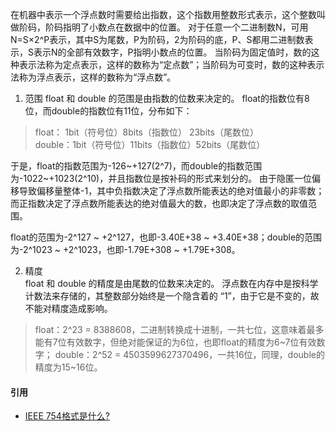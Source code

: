 在机器中表示一个浮点数时需要给出指数，这个指数用整数形式表示，这个整数叫做阶码，阶码指明了小数点在数据中的位置。
对于任意一个二进制数N，可用N=S×2^P表示，其中S为尾数，P为阶码，2为阶码的底，P、S都用二进制数表示，S表示N的全部有效数字，P指明小数点的位置。
当阶码为固定值时，数的这种表示法称为定点表示，这样的数称为“定点数”；当阶码为可变时，数的这种表示法称为浮点表示，这样的数称为“浮点数”。

1. 范围
float 和 double 的范围是由指数的位数来决定的。
float的指数位有8位，而double的指数位有11位，分布如下：
> float： 1bit（符号位）8bits（指数位） 23bits（尾数位）  
> double：1bit（符号位）11bits（指数位）52bits（尾数位）

于是，float的指数范围为-126~+127(2^7)，而double的指数范围为-1022~+1023(2^10)，并且指数位是按补码的形式来划分的。
由于隐匿一位偏移导致偏移量整体-1，其中负指数决定了浮点数所能表达的绝对值最小的非零数；而正指数决定了浮点数所能表达的绝对值最大的数，也即决定了浮点数的取值范围。

float的范围为-2^127 ~ +2^127，也即-3.40E+38 ~ +3.40E+38；double的范围为-2^1023 ~ +2^1023，也即-1.79E+308 ~ +1.79E+308。

2. 精度  
float 和 double 的精度是由尾数的位数来决定的。
浮点数在内存中是按科学计数法来存储的，其整数部分始终是一个隐含着的 “1”，由于它是不变的，故不能对精度造成影响。  
> float：2^23 = 8388608，二进制转换成十进制，一共七位，这意味着最多能有7位有效数字，但绝对能保证的为6位，也即float的精度为6~7位有效数字；
> double：2^52 = 4503599627370496，一共16位，同理，double的精度为15~16位。

#### 引用
* [IEEE 754格式是什么?](https://www.zhihu.com/question/21711083)

